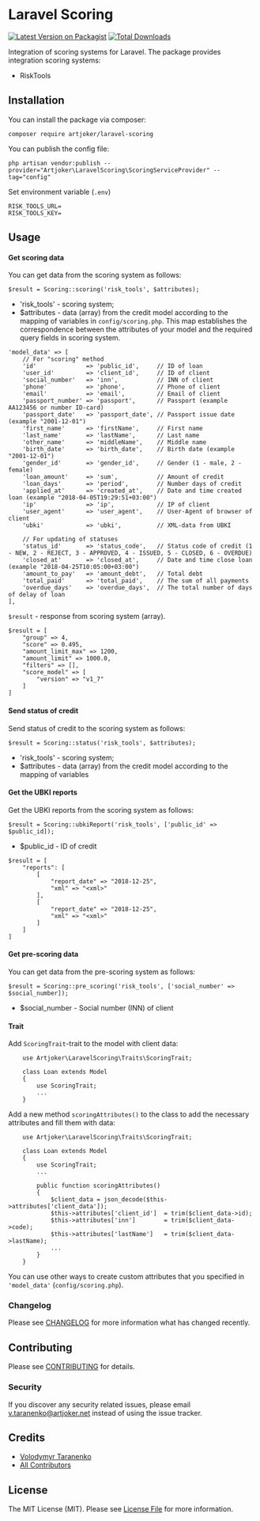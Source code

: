 # Laravel Scoring

[![Latest Version on Packagist](https://img.shields.io/packagist/v/artjoker/laravel-scoring.svg?style=flat-square)](https://packagist.org/packages/artjoker/laravel-scoring)
[![Total Downloads](https://img.shields.io/packagist/dt/artjoker/laravel-scoring.svg?style=flat-square)](https://packagist.org/packages/artjoker/laravel-scoring)

Integration of scoring systems for Laravel. The package provides integration scoring systems:
- RiskTools

## Installation

You can install the package via composer:

```
composer require artjoker/laravel-scoring
```
You can publish the config file:
```
php artisan vendor:publish --provider="Artjoker\LaravelScoring\ScoringServiceProvider" --tag="config"
```

Set environment variable (`.env`)
```
RISK_TOOLS_URL=
RISK_TOOLS_KEY=
```

## Usage

#### Get scoring data

You can get data from the scoring system as follows:
```
$result = Scoring::scoring('risk_tools', $attributes);
```
- 'risk_tools' - scoring system;
- $attributes - data (array) from the credit model according to the mapping of variables in `config/scoring.php`. This map establishes the correspondence between the attributes of your model and the required query fields in scoring system.

```
'model_data' => [
    // For "scoring" method
    'id'              => 'public_id',     // ID of loan
    'user_id'         => 'client_id',     // ID of client
    'social_number'   => 'inn',           // INN of client
    'phone'           => 'phone',         // Phone of client
    'email'           => 'email',         // Email of client
    'passport_number' => 'passport',      // Passport (example АА123456 or number ID-card)
    'passport_date'   => 'passport_date', // Passport issue date (example "2001-12-01")
    'first_name'      => 'firstName',     // First name
    'last_name'       => 'lastName',      // Last name
    'other_name'      => 'middleName',    // Middle name
    'birth_date'      => 'birth_date',    // Birth date (example "2001-12-01")
    'gender_id'       => 'gender_id',     // Gender (1 - male, 2 - female)
    'loan_amount'     => 'sum',           // Amount of credit
    'loan_days'       => 'period',        // Number days of credit
    'applied_at'      => 'created_at',    // Date and time created loan (example "2018-04-05T19:29:51+03:00")
    'ip'              => 'ip',            // IP of client
    'user_agent'      => 'user_agent',    // User-Agent of browser of client
    'ubki'            => 'ubki',          // XML-data from UBKI

    // For updating of statuses
    'status_id'       => 'status_code',   // Status code of credit (1 - NEW, 2 - REJECT, 3 - APPROVED, 4 - ISSUED, 5 - CLOSED, 6 - OVERDUE)
    'closed_at'       => 'closed_at',     // Date and time close loan (example "2018-04-25T10:05:00+03:00")
    'amount_to_pay'   => 'amount_debt',   // Total debt
    'total_paid'      => 'total_paid',    // The sum of all payments
    'overdue_days'    => 'overdue_days',  // The total number of days of delay of loan
],
```
`$result` - response from scoring system (array).
```
$result = [
    "group" => 4,
    "score" => 0.495,
    "amount_limit_max" => 1200,
    "amount_limit" => 1000.0,
    "filters" => [],
    "score_model" => [
        "version" => "v1_7"
    ]
]
```

#### Send status of credit

Send status of credit to the scoring system as follows:
```
$result = Scoring::status('risk_tools', $attributes);
```
- 'risk_tools' - scoring system;
- $attributes - data (array) from the credit model according to the mapping of variables

#### Get the UBKI reports

Get the UBKI reports from the scoring system as follows:
```
$result = Scoring::ubkiReport('risk_tools', ['public_id' => $public_id]);
```
- $public_id - ID of credit

```
$result = [
    "reports": [
        [
            "report_date" => "2018-12-25",
            "xml" => "<xml>"
        ],
        [
            "report_date" => "2018-12-25",
            "xml" => "<xml>"
        ]
    ]
]
```

#### Get pre-scoring data

You can get data from the pre-scoring system as follows:
```
$result = Scoring::pre_scoring('risk_tools', ['social_number' => $social_number]);
```
- $social_number - Social number (INN) of client

#### Trait

Add `ScoringTrait`-trait to the model with client data:
```
    use Artjoker\LaravelScoring\Traits\ScoringTrait;

    class Loan extends Model
    {
        use ScoringTrait;
        ...
    }
```

Add a new method `scoringAttributes()` to the class to add the necessary attributes and fill them with data:

```
    use Artjoker\LaravelScoring\Traits\ScoringTrait;

    class Loan extends Model
    {
        use ScoringTrait;
        ...
        
        public function scoringAttributes()
        {
            $client_data = json_decode($this->attributes['client_data']);
            $this->attributes['client_id']  = trim($client_data->id); 
            $this->attributes['inn']        = trim($client_data->code); 
            $this->attributes['lastName']   = trim($client_data->lastName); 
            ...
        }
    }
```
You can use other ways to create custom attributes that you specified in `'model_data'` (`config/scoring.php`).

### Changelog

Please see [CHANGELOG](CHANGELOG.md) for more information what has changed recently.

## Contributing

Please see [CONTRIBUTING](CONTRIBUTING.md) for details.

### Security

If you discover any security related issues, please email v.taranenko@artjoker.net instead of using the issue tracker.

## Credits

- [Volodymyr Taranenko](https://github.com/VT2)
- [All Contributors](../../contributors)

## License

The MIT License (MIT). Please see [License File](LICENSE.md) for more information.

